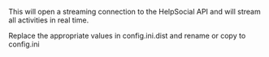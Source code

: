 This will open a streaming connection to the HelpSocial API and will stream all activities in real time.

Replace the appropriate values in config.ini.dist and rename or copy to config.ini
